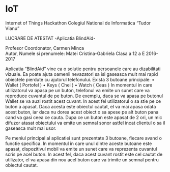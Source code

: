 # IoT
Internet of Things Hackathon
Colegiul National de Informatica “Tudor Vianu”

LUCRARE DE ATESTAT
-Aplicatia BlindAid-


Profesor Coordonator,
Carmen Minca  
Autor,
Numele si prenumele: 
Matei Cristina-Gabriela
Clasa a 12 a E
2016-2017


Aplicatia “BlindAid” vine ca o solutie pentru persoanele care au dizabilitati vizuale. Ea poate ajuta oamenii nevazatori sa isi gaseasca mult mai rapid obiectele pierdute cu ajutorul telefonului.
	Exista 3 butoane principale:
•	Wallet ( Portofel )
•	Keys ( Chei )
•	Watch ( Ceas )
In momentul in care utilizatorul va apasa pe un buton, telefonul
va emite un sunet care va reproduce cuvantul de pe buton.
De exemplu, daca se va apasa pe butonul Wallet se va auzi
rostit acest cuvant. In acest fel utilizatorul o sa stie pe ce buton a apasat. 
Daca acesta este obiectul cautat, el va mai apasa odata acest buton, iar daca nu dorea acest obiect o sa apese pe alt buton
pana cand va gasi ceea ce cauta. 
Dupa ce un buton este apasat de 2 ori, un mic difuzor atasat obiectului va emite un semnal sonor astfel incat 
clientul o sa il gaseasca mult mai usor.


Pe meniul principal al aplicatiei sunt prezentate 3 butoane, fiecare avand o functie specifica. 
In momentul in care unul dintre aceste butoane este apasat, dispozitivul mobil va emite un sunet care va reprezenta 
cuvantul scris pe acel buton. In acest fel, daca acest cuvant rostit este cel cautat de utilizator, el va apasa din nou 
acel buton care va trimite un semnal pentru obiectul cautat.
